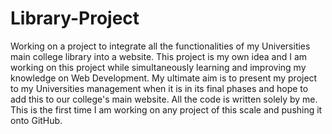 # Library-Project
Working on a project to integrate all the functionalities of my Universities main college library into a website.
This project is my own idea and I am working on this project while simultaneously learning and improving my knowledge on Web Development.
My ultimate aim is to present my project to my Universities management when it is in its final phases and hope to add this to our college's main website.
All the code is written solely by me.
This is the first time I am working on any project of this scale and pushing it onto GitHub.

